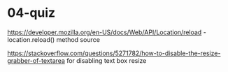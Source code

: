# 04-quiz

https://developer.mozilla.org/en-US/docs/Web/API/Location/reload - location.reload() method source

https://stackoverflow.com/questions/5271782/how-to-disable-the-resize-grabber-of-textarea for disabling text box resize